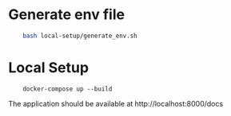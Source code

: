 # Generate env file

```sh
    bash local-setup/generate_env.sh
```

# Local Setup

```
    docker-compose up --build
```

The application should be available at http://localhost:8000/docs